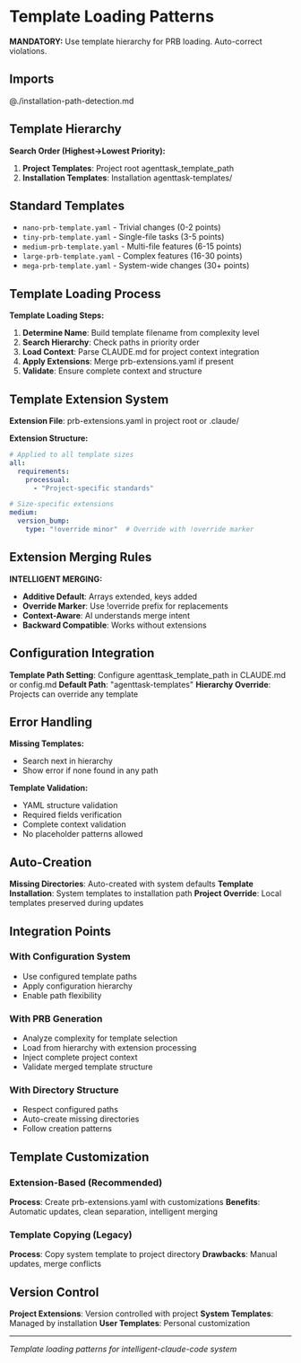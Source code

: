 # Template Loading Patterns

**MANDATORY:** Use template hierarchy for PRB loading. Auto-correct violations.

## Imports

@./installation-path-detection.md

## Template Hierarchy

**Search Order (Highest→Lowest Priority):**
1. **Project Templates**: Project root agenttask_template_path
2. **Installation Templates**: Installation agenttask-templates/

## Standard Templates

- `nano-prb-template.yaml` - Trivial changes (0-2 points)
- `tiny-prb-template.yaml` - Single-file tasks (3-5 points)  
- `medium-prb-template.yaml` - Multi-file features (6-15 points)
- `large-prb-template.yaml` - Complex features (16-30 points)
- `mega-prb-template.yaml` - System-wide changes (30+ points)

## Template Loading Process

**Template Loading Steps:**
1. **Determine Name**: Build template filename from complexity level
2. **Search Hierarchy**: Check paths in priority order
3. **Load Context**: Parse CLAUDE.md for project context integration
4. **Apply Extensions**: Merge prb-extensions.yaml if present
5. **Validate**: Ensure complete context and structure

## Template Extension System

**Extension File**: prb-extensions.yaml in project root or .claude/

**Extension Structure:**
```yaml
# Applied to all template sizes
all:
  requirements:
    processual:
      - "Project-specific standards"

# Size-specific extensions
medium:
  version_bump:
    type: "!override minor"  # Override with !override marker
```

## Extension Merging Rules

**INTELLIGENT MERGING:**
- **Additive Default**: Arrays extended, keys added
- **Override Marker**: Use !override prefix for replacements  
- **Context-Aware**: AI understands merge intent
- **Backward Compatible**: Works without extensions

## Configuration Integration

**Template Path Setting**: Configure agenttask_template_path in CLAUDE.md or config.md
**Default Path**: "agenttask-templates"
**Hierarchy Override**: Projects can override any template

## Error Handling

**Missing Templates:**
- Search next in hierarchy
- Show error if none found in any path

**Template Validation:**
- YAML structure validation
- Required fields verification
- Complete context validation
- No placeholder patterns allowed

## Auto-Creation

**Missing Directories**: Auto-created with system defaults
**Template Installation**: System templates to installation path
**Project Override**: Local templates preserved during updates

## Integration Points

### With Configuration System
- Use configured template paths
- Apply configuration hierarchy
- Enable path flexibility

### With PRB Generation  
- Analyze complexity for template selection
- Load from hierarchy with extension processing
- Inject complete project context
- Validate merged template structure

### With Directory Structure
- Respect configured paths
- Auto-create missing directories
- Follow creation patterns

## Template Customization

### Extension-Based (Recommended)
**Process**: Create prb-extensions.yaml with customizations
**Benefits**: Automatic updates, clean separation, intelligent merging

### Template Copying (Legacy)
**Process**: Copy system template to project directory
**Drawbacks**: Manual updates, merge conflicts

## Version Control

**Project Extensions**: Version controlled with project
**System Templates**: Managed by installation
**User Templates**: Personal customization

---
*Template loading patterns for intelligent-claude-code system*